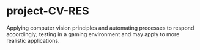 # project-CV-RES
Applying computer vision principles and automating processes to respond accordingly; testing in a gaming environment and may apply to more realistic applications.
